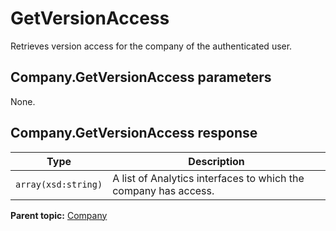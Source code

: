 # GetVersionAccess

Retrieves version access for the company of the authenticated user.

## Company.GetVersionAccess parameters

None.

## Company.GetVersionAccess response

|Type|Description|
|----|-----------|
|``array(xsd:string)`` |A list of Analytics interfaces to which the company has access.|

**Parent topic:** [Company](../../methods/company/r_methods_company.md)

